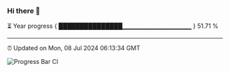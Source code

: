 ### Hi there 👋

⏳ Year progress { ███████████████▁▁▁▁▁▁▁▁▁▁▁▁▁▁▁ } 51.71 %

---

⏰ Updated on Mon, 08 Jul 2024 06:13:34 GMT

![Progress Bar CI](https://github.com/Shyam-Makwana/GitHub-Actions-Demo/workflows/Progress%20Bar%20CI/badge.svg)
